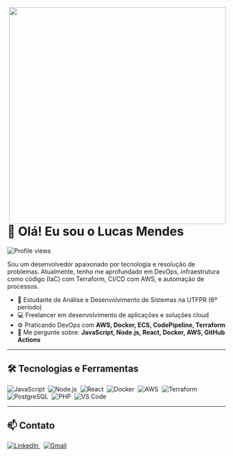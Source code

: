 <img align="right" height="500em" src="https://raw.githubusercontent.com/gist/mendesluca/7ccc5bf121b234957cf54cc13403d131/raw/c7c01b64ed6aeaf944a26cfb8d6df6128a228788/githubcard.svg"/>

# 👋 Olá! Eu sou o Lucas Mendes

<p align="left"> 
  <img src="https://komarev.com/ghpvc/?username=mendesluca&color=yellow" alt="Profile views" />
</p>

Sou um desenvolvedor apaixonado por tecnologia e resolução de problemas. Atualmente, tenho me aprofundado em DevOps, infraestrutura como código (IaC) com Terraform, CI/CD com AWS, e automação de processos.

- 🚀 Estudante de Análise e Desenvolvimento de Sistemas na UTFPR (6º período)
- 💻 Freelancer em desenvolvimento de aplicações e soluções cloud
- ⚙️ Praticando DevOps com **AWS, Docker, ECS, CodePipeline, Terraform**
- 💬 Me pergunte sobre: **JavaScript, Node.js, React, Docker, AWS, GitHub Actions**

---

## 🛠️ Tecnologias e Ferramentas

![JavaScript](https://img.shields.io/badge/-JavaScript-05122A?style=flat&logo=javascript)&nbsp;
![Node.js](https://img.shields.io/badge/-Node.js-05122A?style=flat&logo=node.js)&nbsp;
![React](https://img.shields.io/badge/-React-05122A?style=flat&logo=react)&nbsp;
![Docker](https://img.shields.io/badge/-Docker-05122A?style=flat&logo=docker)&nbsp;
![AWS](https://img.shields.io/badge/-AWS-05122A?style=flat&logo=amazonaws)&nbsp;
![Terraform](https://img.shields.io/badge/-Terraform-05122A?style=flat&logo=terraform)&nbsp;
![PostgreSQL](https://img.shields.io/badge/-PostgreSQL-05122A?style=flat&logo=postgresql)&nbsp;
![PHP](https://img.shields.io/badge/-PHP-05122A?style=flat&logo=php)&nbsp;
![VS Code](https://img.shields.io/badge/-VS%20Code-05122A?style=flat&logo=visual-studio-code)&nbsp;

---

## 📫 Contato

<a href="https://www.linkedin.com/in/lucas-mendes-a675a7263/" target="_blank">
  <img src="https://img.shields.io/badge/-LinkedIn-%230077B5?style=flat&logo=linkedin&logoColor=white" alt="LinkedIn"/>
</a>
&nbsp;
<a href="mailto:mendes.lucasm740@gmail.com" target="_blank">
  <img src="https://img.shields.io/badge/-Gmail-%2312100E?style=flat&logo=gmail&logoColor=red" alt="Gmail"/>
</a>
